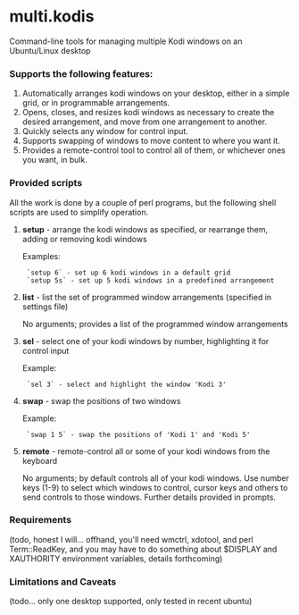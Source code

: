 # multi.kodis
Command-line tools for managing multiple Kodi windows on an Ubuntu/Linux desktop

### Supports the following features:

1. Automatically arranges kodi windows on your desktop, either in a simple grid, or in programmable arrangements.
2. Opens, closes, and resizes kodi windows as necessary to create the desired arrangement, and move from one arrangement to another.
3. Quickly selects any window for control input.
4. Supports swapping of windows to move content to where you want it.
5. Provides a remote-control tool to control all of them, or whichever ones you want, in bulk.

### Provided scripts

All the work is done by a couple of perl programs, but the following shell scripts are used to simplify operation.

1. **setup** - arrange the kodi windows as specified, or rearrange them, adding or removing kodi windows

	Examples:
	
		`setup 6` - set up 6 kodi windows in a default grid
		`setup 5s` - set up 5 kodi windows in a predefined arrangement

2. **list** - list the set of programmed window arrangements (specified in settings file)

	No arguments; provides a list of the programmed window arrangements

3. **sel** - select one of your kodi windows by number, highlighting it for control input

	Example:
	
		`sel 3` - select and highlight the window 'Kodi 3'

4. **swap** - swap the positions of two windows

	Example:
	
		`swap 1 5` - swap the positions of 'Kodi 1' and 'Kodi 5'

5. **remote** - remote-control all or some of your kodi windows from the keyboard

	No arguments; by default controls all of your kodi windows. Use number keys (1-9) to select which windows to control, cursor keys and others to send controls to those windows. Further details provided in prompts.

### Requirements

(todo, honest I will... offhand, you'll need wmctrl, xdotool, and perl Term::ReadKey, and you may have to do something about $DISPLAY and XAUTHORITY environment variables, details forthcoming)

### Limitations and Caveats

(todo... only one desktop supported, only tested in recent ubuntu)


